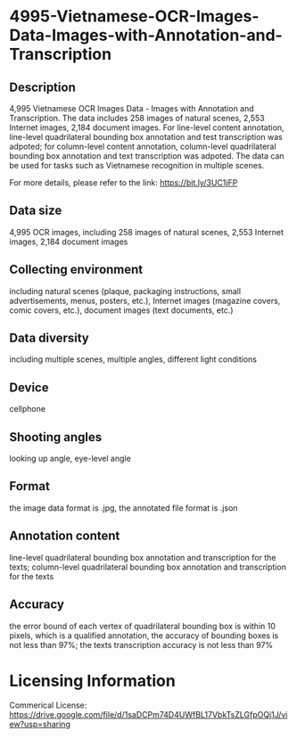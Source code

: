 # 4995-Vietnamese-OCR-Images-Data-Images-with-Annotation-and-Transcription


## Description
4,995 Vietnamese OCR Images Data - Images with Annotation and Transcription. The data includes 258 images of natural scenes, 2,553 Internet images, 2,184 document images. For line-level content annotation, line-level quadrilateral bounding box annotation and test transcription was adpoted; for column-level content annotation, column-level quadrilateral bounding box annotation and text transcription was adpoted. The data can be used for tasks such as Vietnamese recognition in multiple scenes.

For more details, please refer to the link: https://bit.ly/3UC1jFP

## Data size
4,995 OCR images, including 258 images of natural scenes, 2,553 Internet images, 2,184 document images

## Collecting environment
including natural scenes (plaque, packaging instructions, small advertisements, menus, posters, etc.), Internet images (magazine covers, comic covers, etc.), document images (text documents, etc.)

## Data diversity
including multiple scenes, multiple angles, different light conditions

## Device
cellphone

## Shooting angles
looking up angle, eye-level angle

## Format
the image data format is .jpg, the annotated file format is .json

## Annotation content
line-level quadrilateral bounding box annotation and transcription for the texts; column-level quadrilateral bounding box annotation and transcription for the texts

## Accuracy
the error bound of each vertex of quadrilateral bounding box is within 10 pixels, which is a qualified annotation, the accuracy of bounding boxes is not less than 97%; the texts transcription accuracy is not less than 97%

# Licensing Information
Commerical License: https://drive.google.com/file/d/1saDCPm74D4UWfBL17VbkTsZLGfpOQj1J/view?usp=sharing
